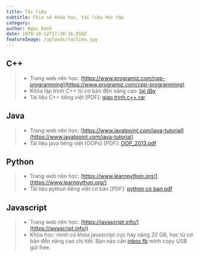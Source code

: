 ```yaml
---
title: Tài liệu
subtitle: Chia sẻ khóa học, tài liệu học tập
category:
author: Ngọc Danh
date: 1970-10-12T17:30:16.858Z
featureImage: /uploads/tailieu.jpg
---
```

## C++
>- Trang web nên học: [https://www.programiz.com/cpp-programming](https://www.programiz.com/cpp-programming)
>- Khóa lập trình C++ từ cơ bản đến nâng cao: [tại đây](#)
>- Tài liệu C++ tiếng việt [PDF]: [giao trinh c++.rar](http://www.mediafire.com/file/6eal9evadwxbfm6/Giao_trinh_tu_hoc_C_%252B%252B.rar/file)
## Java
>- Trang web nên học: [https://www.javatpoint.com/java-tutorial](https://www.javatpoint.com/java-tutorial)
>- Tài liệu java tiếng việt (OOPs) [PDF]: [OOP_2013.pdf](https://drive.google.com/file/d/1ldxcb-Hje1us0gfLb_dencQJyC5GUAQA/view)
## Python
>- Trang web nên học: [https://www.learnpython.org/](https://www.learnpython.org/)
>- Tài liệu python tiếng việt cơ bản [PDF]: [python co ban.pdf](https://drive.google.com/file/d/0B1e2ltp8qw9YYmJvSW56MEZDOEk/view)
## Javascript
>- Trang web nên học: [https://javascript.info/](https://javascript.info/)
>- Khóa học: mình có khóa javascript cực hay nặng 20 GB, học từ cơ bản đến nâng cao chi tiết. Bạn nào cần [inbox fb](https://www.facebook.com/ngocdanh0508) mình copy USB gửi free.